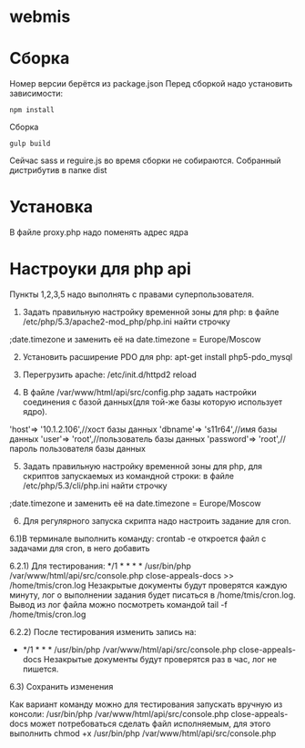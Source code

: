 webmis
======


Сборка
======
Номер версии берётся из package.json
Перед сборкой надо установить зависимости:
```
npm install
```

Сборка
```
gulp build
```
Сейчас sass и reguire.js во время сборки не собираются. Собранный дистрибутив в папке dist


Установка
======
В файле proxy.php надо поменять адрес ядра

Настроуки для php api
======

Пункты 1,2,3,5 надо выполнять с правами суперпользователя.

1) Задать правильную настройку временной зоны для php:
 в файле /etc/php/5.3/apache2-mod_php/php.ini найти строчку 

 ;date.timezone
 и заменить её на 
 date.timezone = Europe/Moscow

 2) Установить расширение PDO для php:
 apt-get install php5-pdo_mysql

 3) Перегрузить apache: 
 /etc/init.d/httpd2 reload

 4) В файле /var/www/html/api/src/config.php задать настройки соединения с базой данных(для той-же базы которую использует ядро).

 'host'=> '10.1.2.106',//хост базы данных
 'dbname'=> 's11r64',//имя базы данных
 'user'=> 'root',//пользователь базы данных
 'password'=> 'root',//пароль пользователя базы данных

 5) Задать правильную настройку временной зоны для php, для скриптов запускаемых из командной строки:
 в файле /etc/php/5.3/cli/php.ini найти строчку 

 ;date.timezone
 и заменить её на 
 date.timezone = Europe/Moscow

 6) Для регулярного запуска скрипта надо настроить задание для cron.

 6.1)В терминале выполнить команду:
 crontab -e
 откроется файл с задачами для cron, в него добавить

 6.2.1) Для тестирования:
 */1 * * * * /usr/bin/php /var/www/html/api/src/console.php close-appeals-docs >> /home/tmis/cron.log
 Незакрытые документы будут проверятся каждую минуту, лог о выполнении задания будет писаться в  /home/tmis/cron.log.
 Вывод из лог файла можно посмотреть командой tail -f  /home/tmis/cron.log

 6.2.2) После тестирования изменить запись на: 
 * */1 * * * /usr/bin/php /var/www/html/api/src/console.php close-appeals-docs
 Незакрытые документы будут проверятся раз в час, лог не пишется.

 6.3) Сохранить изменения

 Как вариант команду можно для тестирования запускать вручную из консоли:
 /usr/bin/php /var/www/html/api/src/console.php close-appeals-docs
 может потребоваться сделать файл исполняемым, для этого выполнить 
 chmod +x /usr/bin/php /var/www/html/api/src/console.php


